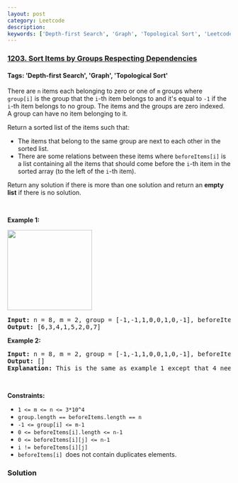 ```yaml
---
layout: post
category: Leetcode
description: 
keywords: ['Depth-first Search', 'Graph', 'Topological Sort', 'Leetcode', 'Hard']
---
```

### [1203. Sort Items by Groups Respecting Dependencies](https://leetcode.com/problems/sort-items-by-groups-respecting-dependencies)

#### Tags: 'Depth-first Search', 'Graph', 'Topological Sort'

<div class="content__u3I1 question-content__JfgR"><div><p>There are <code>n</code> items each belonging to zero or one of <code>m</code> groups where <code>group[i]</code> is the group that the <code>i</code>-th item belongs to and it's equal to <code>-1</code> if the <code>i</code>-th item belongs to no group. The items and the groups are zero indexed. A group can have no item belonging to it.</p>
<p>Return a sorted list of the items such that:</p>
<ul>
<li>The items that belong to the same group are next to each other in the sorted list.</li>
<li>There are some relations between these items where <code>beforeItems[i]</code> is a list containing all the items that should come before the <code>i</code>-th item in the sorted array (to the left of the <code>i</code>-th item).</li>
</ul>
<p>Return any solution if there is more than one solution and return an <strong>empty list</strong> if there is no solution.</p>
<p> </p>
<p><strong>Example 1:</strong></p>
<p><strong><img alt="" src="https://assets.leetcode.com/uploads/2019/09/11/1359_ex1.png" style="width: 191px; height: 181px;"/></strong></p>
<pre><strong>Input:</strong> n = 8, m = 2, group = [-1,-1,1,0,0,1,0,-1], beforeItems = [[],[6],[5],[6],[3,6],[],[],[]]
<strong>Output:</strong> [6,3,4,1,5,2,0,7]
</pre>
<p><strong>Example 2:</strong></p>
<pre><strong>Input:</strong> n = 8, m = 2, group = [-1,-1,1,0,0,1,0,-1], beforeItems = [[],[6],[5],[6],[3],[],[4],[]]
<strong>Output:</strong> []
<strong>Explanation:</strong> This is the same as example 1 except that 4 needs to be before 6 in the sorted list.
</pre>
<p> </p>
<p><strong>Constraints:</strong></p>
<ul>
<li><code>1 &lt;= m &lt;= n &lt;= 3*10^4</code></li>
<li><code>group.length == beforeItems.length == n</code></li>
<li><code>-1 &lt;= group[i] &lt;= m-1</code></li>
<li><code>0 &lt;= beforeItems[i].length &lt;= n-1</code></li>
<li><code>0 &lt;= beforeItems[i][j] &lt;= n-1</code></li>
<li><code>i != beforeItems[i][j]</code></li>
<li><code>beforeItems[i] </code>does not contain duplicates elements.</li>
</ul>
</div></div>

### Solution
